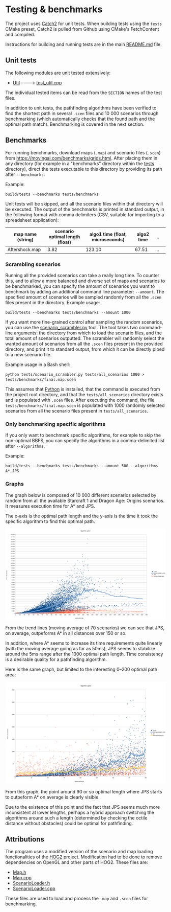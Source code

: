 # Testing & benchmarks

The project uses [Catch2](https://github.com/catchorg/Catch2) for unit tests.
When building tests using the `tests` CMake preset, Catch2 is pulled from Github using CMake's FetchContent and compiled.

Instructions for building and running tests are in the main [README.md](../README.md) file.

## Unit tests

The following modules are unit tested extensively:
* [Util](../src/algorithms/util.hpp) ----> [test_util.cpp](../tests/test_util.cpp)

The individual tested items can be read from the `SECTION` names of the test files.

In addition to unit tests, the pathfinding algorithms have been verified to find the shortest path in several `.scen` files and 10 000 scenarios through benchmarking (which automatically checks that the found path and the optimal path match). Benchmarking is covered in the next section.

## Benchmarks
For running benchmarks, download maps (`.map`) and scenario files (`.scen`) from https://movingai.com/benchmarks/grids.html.
After placing them in any directory (for example in a "benchmarks" directory within the [tests](../tests/) directory), direct the tests executable to this directory by providing its path after `--benchmarks`.

Example:
```
build/tests --benchmarks tests/benchmarks
```
Unit tests will be skipped, and all the scenario files within that directory will be executed.
The output of the benchmarks is printed in standard output, in the following format with comma delimiters (CSV, suitable for importing to a spreadsheet application):

| map name (string) | scenario optimal length (float) | algo1 time (float, microseconds) | algo2 time | ... | |
| ------------- | ------------- | ------------- | ------------- | ------------- | ------------- |
| Aftershock.map | 3.82 | 123.10 | 67.51 | ... 

### Scrambling scenarios

Running all the provided scenarios can take a really long time. To counter this, and to allow a more balanced and diverse set of maps and scenarios to be benchmarked, you can specify the amount of scenarios you want to benchmark by adding an additional command line parameter: `--amount`. The specified amount of scenarios will be sampled randomly from all the `.scen` files present in the directory. Example usage:
```
build/tests --benchmarks tests/benchmarks --amount 1000
```

If you want more fine-grained control after sampling the random scenarios, you can use the [scenario_scrambler.py](../tests/scenario_scrambler.py) tool.
The tool takes two command-line arguments: the directory from which to load the scenario files, and the total amount of scenarios outputted.
The scrambler will randomly select the wanted amount of scenarios from all the `.scen` files present in the provided directory, and print it to standard output, from which it can be directly piped to a new scenario file.

Example usage in a Bash shell:
```
python tests/scenario_scrambler.py tests/all_scenarios 1000 > tests/benchmarks/final.map.scen
```
This assumes that [Python](https://www.python.org/) is installed, that the command is executed from the project root directory, and that the `tests/all_scenarios` directory exists and is populated with `.scen` files.
After executing the command, the file `tests/benchmarks/final.map.scen` is populated with 1000 randomly selected scenarios from all the scenario files present in `tests/all_scenarios`.

### Only benchmarking specific algorithms

If you only want to benchmark specific algorithms, for example to skip the non-optimal BBFS, you can specify the algorithms in a comma-delimited list after `--algorithms`.

Example:
```
build/tests --benchmarks tests/benchmarks --amount 500 --algorithms A*,JPS
```


### Graphs

The graph below is composed of 10 000 different scenarios selected by random from all the available Starcraft 1 and Dragon Age: Origins scenarios. It measures execution time for A* and JPS.

The x-axis is the optimal path length and the y-axis is the time it took the specific algorithm to find this optimal path.

![benchmark graphs](jps_benchmarks.png)

From the trend lines (moving average of 70 scenarios) we can see that JPS, on average, outpeforms A* in all distances over 150 or so.

In addition, where A* seems to increase its time requirements quite linearly (with the moving average going as far as 50ms), JPS seems to stabilize around the 5ms range after the 1000 optimal path length.
Time consistency is a desirable quality for a pathfinding algorithm.

Here is the same graph, but limited to the interesting 0–200 optimal path area:

![0–200 benchmark graphs](jps_benchmarks_200.png)

From this graph, the point around 90 or so optimal length where JPS starts to outpeform A* on average is clearly visible.

Due to the existence of this point and the fact that JPS seems much more inconsistent at lower lengths, perhaps a hybrid approach switching the algorithms around such a length (determined by checking the octile distance without obstacles) could be optimal for pathfinding.

## Attributions

The program uses a modified version of the scenario and map loading functionalities of the [HOG2](https://github.com/nathansttt/hog2) project. Modification had to be done to remove dependencies on OpenGL and other parts of HOG2. These files are:
* [Map.h](../tests/hog2/Map.h)
* [Map.cpp](../tests/hog2/Map.cpp)
* [ScenarioLoader.h](../tests/hog2/ScenarioLoader.h)
* [ScenarioLoader.cpp](../tests/hog2/ScenarioLoader.cpp)

These files are used to load and process the `.map` and `.scen` files for benchmarking.